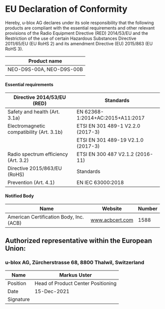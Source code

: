 

# **EU Declaration of Conformity**

Hereby, u-blox AG declares under its sole responsibility that the following products are compliant with the essential requirements and other relevant provisions of the Radio Equipment Directive (RED) 2014/53/EU and the Restriction of the use of certain Hazardous Substances Directive 2011/65/EU (EU RoHS 2) and its amendment Directive (EU) 2015/863 (EU RoHS 3).

| Product name             |
|--------------------------|
| NEO-D9S-00A, NEO-D9S-00B |
|                          |

#### **Essential requirements**

| Directive 2014/53/EU (RED)                | Standards                          |
|-------------------------------------------|------------------------------------|
| Safety and health (Art. 3.1a)             | EN 62368-1:2014+AC:2015+A11:2017   |
| Electromagnetic compatibility (Art. 3.1b) | ETSI EN 301 489-1 V2.2.0 (2017-3)  |
|                                           | ETSI EN 301 489-19 V2.1.0 (2017-3) |
| Radio spectrum efficiency (Art. 3.2)      | ETSI EN 300 487 V2.1.2 (2016-11)   |
| Directive 2015/863/EU (RoHS)              | Standards                          |
| Prevention (Art. 4.1)                     | EN IEC 63000:2018                  |

#### **Notified Body**

| Name                                    | Website         | Number |
|-----------------------------------------|-----------------|--------|
| American Certification Body, Inc. (ACB) | www.acbcert.com | 1588   |

## Authorized representative within the European Union:

### u-blox AG, Zürcherstrasse 68, 8800 Thalwil, Switzerland

| Name      | Markus Uster                       |
|-----------|------------------------------------|
| Position  | Head of Product Center Positioning |
| Date      | 15-Dec-2021                        |
| Signature |                                    |